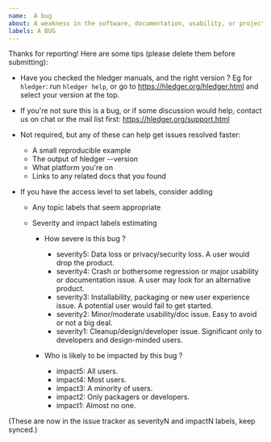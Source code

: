 ```yaml
---
name:  A bug
about: A weakness in the software, documentation, usability, or project
labels: A BUG
---
```


Thanks for reporting! Here are some tips (please delete them before submitting):

- Have you checked the hledger manuals, and the right version ?
  Eg for `hledger`: run `hledger help`, or go to
  https://hledger.org/hledger.html and select your version at the top.

- If you're not sure this is a bug, or if some discussion would help,
  contact us on chat or the mail list first:
  https://hledger.org/support.html

- Not required, but any of these can help get issues resolved faster:
  - A small reproducible example
  - The output of hledger --version
  - What platform you're on
  - Links to any related docs that you found

- If you have the access level to set labels, consider adding
  - Any topic labels that seem appropriate
  - Severity and impact labels estimating 

    - How severe is this bug ?

      - severity5: Data loss or privacy/security loss. A user would drop the product.
      - severity4: Crash or bothersome regression or major usability or documentation issue. A user may look for an alternative product.
      - severity3: Installability, packaging or new user experience issue. A potential user would fail to get started.
      - severity2: Minor/moderate usability/doc issue. Easy to avoid or not a big deal.
      - severity1: Cleanup/design/developer issue. Significant only to developers and design-minded users.

    - Who is likely to be impacted by this bug ?

      - impact5: All users.
      - impact4: Most users.
      - impact3: A minority of users.
      - impact2: Only packagers or developers.
      - impact1: Almost no one.

(These are now in the issue tracker as severityN and impactN labels, keep synced.)